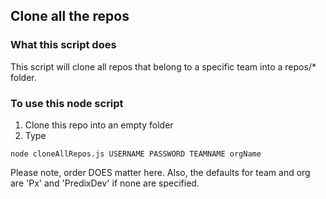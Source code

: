 ## Clone all the repos

### What this script does
This script will clone all repos that belong to a specific team into a repos/* folder.

### To use this node script
1. Clone this repo into an empty folder
2. Type

```
node cloneAllRepos.js USERNAME PASSWORD TEAMNAME orgName
```

Please note, order DOES matter here.
Also, the defaults for team and org are 'Px' and 'PredixDev' if none are specified.
